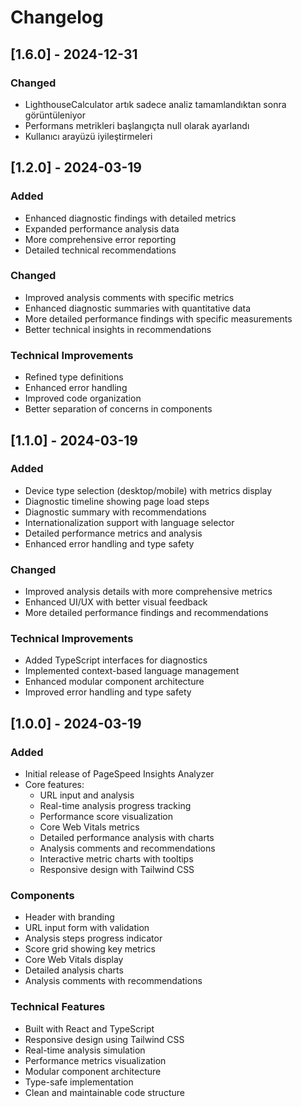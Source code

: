 # Changelog

## [1.6.0] - 2024-12-31

### Changed
- LighthouseCalculator artık sadece analiz tamamlandıktan sonra görüntüleniyor
- Performans metrikleri başlangıçta null olarak ayarlandı
- Kullanıcı arayüzü iyileştirmeleri

## [1.2.0] - 2024-03-19

### Added
- Enhanced diagnostic findings with detailed metrics
- Expanded performance analysis data
- More comprehensive error reporting
- Detailed technical recommendations

### Changed
- Improved analysis comments with specific metrics
- Enhanced diagnostic summaries with quantitative data
- More detailed performance findings with specific measurements
- Better technical insights in recommendations

### Technical Improvements
- Refined type definitions
- Enhanced error handling
- Improved code organization
- Better separation of concerns in components

## [1.1.0] - 2024-03-19

### Added
- Device type selection (desktop/mobile) with metrics display
- Diagnostic timeline showing page load steps
- Diagnostic summary with recommendations
- Internationalization support with language selector
- Detailed performance metrics and analysis
- Enhanced error handling and type safety

### Changed
- Improved analysis details with more comprehensive metrics
- Enhanced UI/UX with better visual feedback
- More detailed performance findings and recommendations

### Technical Improvements
- Added TypeScript interfaces for diagnostics
- Implemented context-based language management
- Enhanced modular component architecture
- Improved error handling and type safety

## [1.0.0] - 2024-03-19

### Added
- Initial release of PageSpeed Insights Analyzer
- Core features:
  - URL input and analysis
  - Real-time analysis progress tracking
  - Performance score visualization
  - Core Web Vitals metrics
  - Detailed performance analysis with charts
  - Analysis comments and recommendations
  - Interactive metric charts with tooltips
  - Responsive design with Tailwind CSS

### Components
- Header with branding
- URL input form with validation
- Analysis steps progress indicator
- Score grid showing key metrics
- Core Web Vitals display
- Detailed analysis charts
- Analysis comments with recommendations

### Technical Features
- Built with React and TypeScript
- Responsive design using Tailwind CSS
- Real-time analysis simulation
- Performance metrics visualization
- Modular component architecture
- Type-safe implementation
- Clean and maintainable code structure